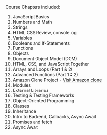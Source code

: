 Course Chapters included:

1. JavaScript Basics  
2. Numbers and Math  
3. Strings  
4. HTML CSS Review, console.log  
5. Variables  
6. Booleans and If-Statements  
7. Functions  
8. Objects  
9. Document Object Model (DOM)  
10. HTML, CSS, and JavaScript Together  
11. Arrays and Loops (Part 1 & 2)
12. Advanced Functions (Part 1 & 2)
13. Amazon Clone Project - [Visit Amazon clone](https://amazonclone115.netlify.app/)
14. Modules
15. External Libraries
16. Testing & Testing Frameworks
17. Object-Oriented Programming
18. Classes
19. Inheritance
20. Intro to Backend, Callbacks, Async Await
21. Promises and fetch
22. Async Await
